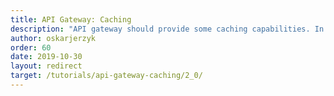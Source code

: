 ```yaml
---
title: API Gateway: Caching
description: "API gateway should provide some caching capabilities. In this tutorial, we explain how to provide caching for target API."
author: oskarjerzyk
order: 60
date: 2019-10-30
layout: redirect
target: /tutorials/api-gateway-caching/2_0/
---
```

